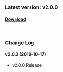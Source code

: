 ### Latest version: v2.0.0

#### [Download](https://xyuditqzezxs1008973.cdn.ntruss.com/sdk/GamePotSDK_Android_1016.zip)

<br/>

### Change Log

#### v2.0.0 (2019-10-17)

- v2.0.0 Release
